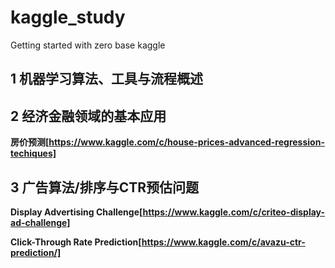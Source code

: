 # kaggle_study
Getting started with zero base kaggle



## 1 机器学习算法、工具与流程概述



## 2 经济金融领域的基本应用

**房价预测[https://www.kaggle.com/c/house-prices-advanced-regression-techiques]**

## 3 广告算法/排序与CTR预估问题

**Display Advertising Challenge[https://www.kaggle.com/c/criteo-display-ad-challenge]**

**Click-Through Rate Prediction[https://www.kaggle.com/c/avazu-ctr-prediction/]**

